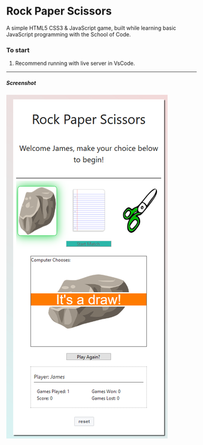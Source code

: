 # Rock Paper Scissors

A simple HTML5 CSS3 & JavaScript game, built while learning basic JavaScript programming with the School of Code.

### To start

1. Recommend running with live server in VsCode.

---

##### Screenshot

<img src="./images/screenshot.png">
